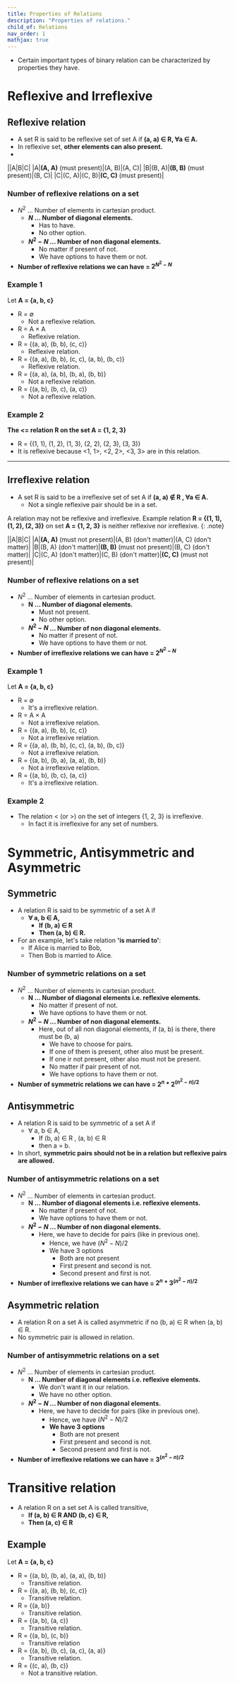 ```yaml
---
title: Properties of Relations
description: "Properties of relations."
child_of: Relations
nav_order: 1
mathjax: true
---
```


- Certain important types of binary relation can be characterized by properties they have. 

# Reflexive and Irreflexive

## Reflexive relation

- A set R is said to be reflexive set of set A if **(a, a) ∈ R, ∀a ∈ A.**
- In reflexive set, **other elements can also present.**
- 

||A|B|C|
|A|**(A, A)** (must present)|(A, B)|(A, C)|
|B|(B, A)|**(B, B)** (must present)|(B, C)|
|C|(C, A)|(C, B)|**(C, C)** (must present)|

### Number of reflexive relations on a set

- $N^2$ ... Number of elements in cartesian product.
	- **$N$ ... Number of diagonal elements.**
		- Has to have. 
		- No other option.
	- **$N^2 - N$ ... Number of non diagonal elements.**
		- No matter if present of not.
		- We have options to have them or not.
- **Number of reflexive relations we can have = $2^{N^2 - N}$**

### Example 1

Let **A = {a, b, c}**

- R = ∅
	- Not a reflexive relation.
- R = A $\times$ A
	- Reflexive relation.
- R = {(a, a), (b, b), (c, c)}
	- Reflexive relation.
- R = {(a, a), (b, b), (c, c), (a, b), (b, c)}
	- Reflexive relation.
- R = {(a, a), (a, b), (b, a), (b, b)}
	- Not a reflexive relation.
- R = {(a, b), (b, c), (a, c)}
	- Not a reflexive relation.

### Example 2
	
**The <= relation R on the set A = {1, 2, 3}**

- R = {(1, 1), (1, 2), (1, 3), (2, 2), (2, 3), (3, 3)}
- It is reflexive because <1, 1>, <2, 2>, <3, 3> are in this relation.

***

## Irreflexive relation

- A set R is said to be a irreflexive set of set A if **(a, a) ∉ R , ∀a ∈ A.**
	- Not a single reflexive pair should be in a set.

A relation may not be reflexive and irreflexive. Example relation **R = {(1, 1), (1, 2), (2, 3)}** on set **A = {1, 2, 3}** is neither reflexive nor irreflexive.
{: .note}

||A|B|C|
|A|**(A, A)** (must not present)|(A, B) (don't matter)|(A, C) (don't matter)|
|B|(B, A) (don't matter)|**(B, B)** (must not present)|(B, C) (don't matter)|
|C|(C, A) (don't matter)|(C, B) (don't matter)|**(C, C)** (must not present)|

### Number of reflexive relations on a set

- $N^2$ ... Number of elements in cartesian product.
	- **N ... Number of diagonal elements.**
		- Must not present. 
		- No other option.
	- **$N^2 - N$ ... Number of non diagonal elements.**
		- No matter if present of not.
		- We have options to have them or not.
- **Number of irreflexive relations we can have = $2^{N^2 - N}$**

### Example 1

Let **A = {a, b, c}**

- R = ∅
	- It's a irreflexive relation.
- R = A $\times$ A
	- Not a irreflexive relation.
- R = {(a, a), (b, b), (c, c)}
	- Not a irreflexive relation.
- R = {(a, a), (b, b), (c, c), (a, b), (b, c)}
	- Not a irreflexive relation.
- R = {(a, b), (b, a), (a, a), (b, b)}
	- Not a irreflexive relation.
- R = {(a, b), (b, c), (a, c)}
	- It's a irreflexive relation.

### Example 2

- The relation < (or >) on the set of integers {1, 2, 3} is irreflexive. 
    - In fact it is irreflexive for any set of numbers.

# Symmetric, Antisymmetric and Asymmetric

## Symmetric

- A relation R is said to be symmetric of a set A if 
	- **∀ a, b ∈ A,**
		- **If (b, a) ∈ R**
		- **Then (a, b) ∈ R.**
- For an example, let's take relation **'is married to'**:
	- If Alice is married to Bob,
	- Then Bob is married to Alice.

### Number of symmetric relations on a set

- $N^2$ ... Number of elements in cartesian product.
	- **N ... Number of diagonal elements i.e. reflexive elements.**
		- No matter if present of not.
		- We have options to have them or not.
	- **$N^2 - N$ ... Number of non diagonal elements.**
		- Here, out of all non diagonal elements, if (a, b) is there, there must be (b, a)
			- We have to choose for pairs.
			- If one of them is present, other also must be present.
			- If one ir not present, other also must not be present.
			- No matter if pair present of not.
			- We have options to have them or not.
- **Number of symmetric relations we can have = $2^n * 2^{(n^2-n)/2}$**

## Antisymmetric

- A relation R is said to be symmetric of a set A if 
	- ∀ a, b ∈ A,  
		- If (b, a) ∈ R  , (a, b) ∈ R 
		- then a = b.
- In short, **symmetric pairs should not be in a relation but reflexive pairs are allowed.**

### Number of antisymmetric relations on a set

- $N^2$ ... Number of elements in cartesian product.
	- **N ... Number of diagonal elements i.e. reflexive elements.**
		- No matter if present of not.
		- We have options to have them or not.
	- **$N^2 - N$ ... Number of non diagonal elements.**
		- Here, we have to decide for pairs (like in previous one).
			- Hence, we have $(N^2-N)/2$
			- We have 3 options
				- Both are not present
				- First present and second is not.
				- Second present and first is not.
- **Number of irreflexive relations we can have = $2^n * 3^{(n^2-n)/2}$**

## Asymmetric relation

- A relation R on a set A is called asymmetric if no (b, a) ∈ R when (a, b) ∈ R.
- No symmetric pair is allowed in relation.

### Number of antisymmetric relations on a set

- $N^2$ ... Number of elements in cartesian product.
	- **N ... Number of diagonal elements i.e. reflexive elements.**
		- We don't want it in our relation.
		- We have no other option.
	- **$N^2 - N$ ... Number of non diagonal elements.**
		- Here, we have to decide for pairs (like in previous one).
			- Hence, we have $(N^2-N)/2$
			- **We have 3 options**
				- Both are not present
				- First present and second is not.
				- Second present and first is not.
- **Number of irreflexive relations we can have = $3^{(n^2-n)/2}$**

# Transitive relation

- A relation R on a set set A is called transitive,
	- **If (a, b) ∈ R AND (b, c) ∈ R,**
	- **Then (a, c) ∈ R**

## Example

Let **A = {a, b, c}**

- R = {(a, b), (b, a), (a, a), (b, b)}
	- Transitive relation.
- R = {(a, a), (b, b), (c, c)}
	- Transitive relation.
- R = {(a, b)}
	- Transitive relation.
- R = {(a, b), (a, c)}
	- Transitive relation.
- R = {(a, b), (c, b)}
	- Transitive relation
- R = {(a, b), (b, c), (a, c), (a, a)}
	- Transitive relation.
- R = {(c, a), (b, c)}
	- Not a transitive relation.